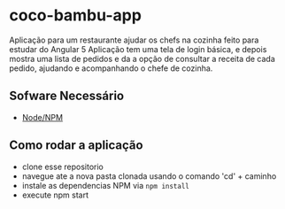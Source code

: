 # coco-bambu-app
 Aplicação para um restaurante ajudar os chefs na cozinha feito para estudar do Angular 5
 Aplicação tem uma tela de login básica, e depois mostra uma lista de pedidos e da a opção de consultar a receita de cada pedido, ajudando e acompanhando o chefe de cozinha. 

## Sofware Necessário

* [Node/NPM](https://nodejs.org/en/)

## Como rodar a aplicação

* clone esse repositorio
* navegue ate a nova pasta clonada usando o comando 'cd' + caminho
* instale as dependencias NPM via `npm install`
* execute npm start
